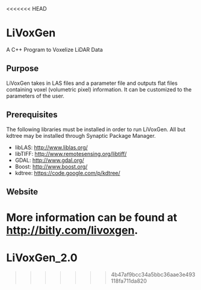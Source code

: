 <<<<<<< HEAD
# LiVoxGen
A C++ Program to Voxelize LiDAR Data

## Purpose
LiVoxGen takes in LAS files and a parameter file and outputs flat files containing voxel (volumetric pixel) information. It can be customized to the parameters of the user.

## Prerequisites
The following libraries must be installed in order to run LiVoxGen. All but kdtree may be installed through Synaptic Package Manager.

- libLAS: http://www.liblas.org/
- libTIFF: http://www.remotesensing.org/libtiff/
- GDAL: http://www.gdal.org/
- Boost: http://www.boost.org/
- kdtree: https://code.google.com/p/kdtree/

## Website
More information can be found at http://bitly.com/livoxgen.
=======
# LiVoxGen_2.0
>>>>>>> 4b47af9bcc34a5bbc36aae3e493118fa711da820
